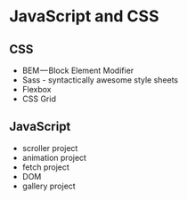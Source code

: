 # JavaScript and CSS

## CSS
* BEM — Block Element Modifier
* Sass - syntactically awesome style sheets
* Flexbox
* CSS Grid

## JavaScript
* scroller project
* animation project
* fetch project
* DOM
* gallery project
